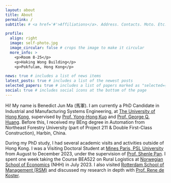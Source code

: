 ```yaml
---
layout: about
title: About
permalink: /
subtitle: # <a href='#'>Affiliations</a>. Address. Contacts. Moto. Etc.

profile:
  align: right
  image: self-photo.jpg
  image_circular: false # crops the image to make it circular
  more_info: >
    <p>Room 8-25</p>
    <p>Haking Wong Building</p>
    <p>Pokfulam, Hong Kong</p>

news: true # includes a list of news items
latest_posts: true # includes a list of the newest posts
selected_papers: true # includes a list of papers marked as "selected={true}"
social: true # includes social icons at the bottom of the page
---
```


Hi! My name is Benedict Jun Ma (馬軍). I am currently a PhD Candidate in Industrial and Manufacturing Systems Engineering, at [The University of Hong Kong](https://www.hku.hk), supervised by [Prof. Yong-Hong Kuo](https://www.imse.hku.hk/people/y-h-kuo) and [Prof. George Q. Huang](https://www.polyu.edu.hk/ise/people/academic-staff/george-huang/). Before this, I received my BEng degree in Automation from Northeast Forestry University (part of Project 211 & Double First-Class Construction), Harbin, China.

During my PhD study, I had several academic visits and activities outside of Hong Kong. I was a Visiting Doctoral Student at [Mines Paris, PSL University](https://www.minesparis.psl.eu) from August to December 2023, under the supervision of [Prof. Shenle Pan](https://www.minesparis.psl.eu/Services/Annuaire/shenle-pan). I spent one week taking the Course BEA522 on Rural Logistics at [Norwegian School of Economics](https://www.nhh.no/en/) (NHH) in July 2023. I also visited [Rotterdam School of Management (RSM)](https://www.rsm.nl) and discussed my research  in depth with [Prof. Rene de Koster](https://www.rsm.nl/people/rene-de-koster/).


